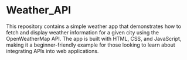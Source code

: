 # Weather_API
This repository contains a simple weather app that demonstrates how to fetch and display weather information for a given city using the OpenWeatherMap API. The app is built with HTML, CSS, and JavaScript, making it a beginner-friendly example for those looking to learn about integrating APIs into web applications.
